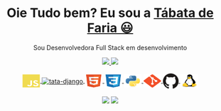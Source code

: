<h1 align="center">
    Oie Tudo bem? Eu sou a
    <a href="https://www.linkedin.com/in/t%C3%A1bata-de-faria/">Tábata de Faria 😃️</a>
  </h1>
  
  <p align="center">
    Sou Desenvolvedora Full Stack em desenvolvimento 
  </p>
  
<div align="center">
  <a href="https://github.com/tabataf">
  <img height="180em" src="https://github-readme-stats.vercel.app/api?username=tabataf&show_icons=true&theme=dracula&include_all_commits=true&count_private=true"/>
  <img height="180em" src="https://github-readme-stats.vercel.app/api/top-langs/?username=tabataf&layout=compact&langs_count=7&theme=dracula"/>
</div>
<div align="center" valign="top"><br>
  <img align="center" alt="tata-Js" height="30" width="40" src="https://raw.githubusercontent.com/devicons/devicon/master/icons/javascript/javascript-plain.svg">
   <img align="center" alt="tata-django" height="30" width="40" src="https://cdn.jsdelivr.net/gh/devicons/devicon/icons/django/django-plain.svg" />
 <img align="center" alt="tata-HTML" height="30" width="40"   src="https://raw.githubusercontent.com/devicons/devicon/master/icons/html5/html5-original.svg">
  <img align="center" alt="tata -CSS" height="30" width="40"   src="https://raw.githubusercontent.com/devicons/devicon/master/icons/css3/css3-original.svg">
  <img align="center" alt="tata-Python" height="30" width="40" src="https://raw.githubusercontent.com/devicons/devicon/master/icons/python/python-original.svg">
  <img align="center" alt="git" height="30" width="40" src="https://raw.githubusercontent.com/devicons/devicon/master/icons/git/git-original.svg">
  <img align="center" alt="github" height="35" width="35" src="/assets/GitHub.png">
  <img align="center" alt="linux" height="30" width="40" src="https://raw.githubusercontent.com/devicons/devicon/master/icons/linux/linux-original.svg">
</div><br>
  

 
<div align="center"> 
  <a href="https://www.instagram.com/tabatadefaria/" target="_blank"><img src="https://img.shields.io/badge/-Instagram-%23E4405F?style=for-the-badge&logo=instagram&logoColor=white" target="_blank"></a>
   <a href = "mailto:tabata07defaria@gmail.com"><img src="https://img.shields.io/badge/-Gmail-%23333?style=for-the-badge&logo=gmail&logoColor=white" target="_blank"></a>
 </div>

